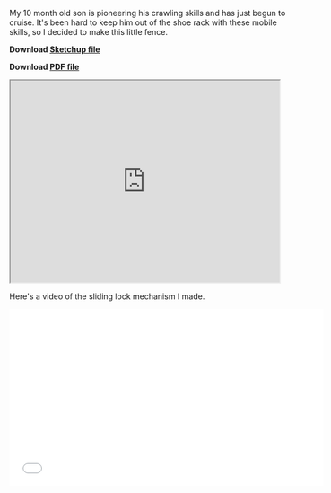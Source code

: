 My 10 month old son is pioneering his crawling skills and has just begun to cruise. It's been hard to keep him out of the shoe rack with these mobile skills, so I decided to make this little fence.


**Download [Sketchup file](https://www.dropbox.com/s/hx8r9z4rrmnwkh9/BabyGate.skp)**

**Download [PDF file](https://www.dropbox.com/s/x9irtijeeu6tbt1/BabyGate.pdf)**


<iframe width="480" height="360" src="http://s1378.photobucket.com/user/esaliya/embed/slideshow/Baby%20Gate"></iframe>


Here's a video of the sliding lock mechanism I made.

<iframe width="560" height="315" src="//www.youtube.com/embed/dwRgSP5DJco?rel=0" frameborder="0" allowfullscreen></iframe>



<script async class="speakerdeck-embed" data-id="82fa529007f7013251f2520610a05956" data-ratio="0.772830188679245" src="//speakerdeck.com/assets/embed.js"></script>
